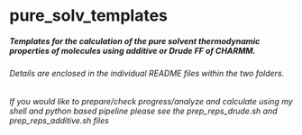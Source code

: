 # pure_solv_templates
##### Templates for the calculation of the pure solvent thermodynamic properties of molecules using additive or Drude FF of CHARMM. 
###### Details are enclosed in the individual README files within the two folders. 
###### If you would like to prepare/check progress/analyze and calculate using my shell and python based pipeline please see the prep_reps_drude.sh and prep_reps_additive.sh files
